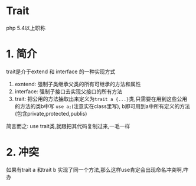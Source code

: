 # Trait

php 5.4以上职称

# 1. 简介

trait是介于extend 和 interface 的一种实现方式

1. exntend: 强制子类继承父类的所有可继承的方法和属性
2. interface: 强制子接口去实现父接口的所有方法
3. trait: 把公用的方法抽取出来定义为`trait a {...}`类,只需要在用到这些公用的方法的类b中写 `use a;`(注意实在class里写), b即可用到a中所有定义的方法(包含private,protected,publis)

简言而之: use trait类,就跟把其代码复制过来,一毛一样

# 2. 冲突

如果有trait a 和trait b 实现了同一个方法,那么这样use肯定会出现命名冲突啊,咋办



